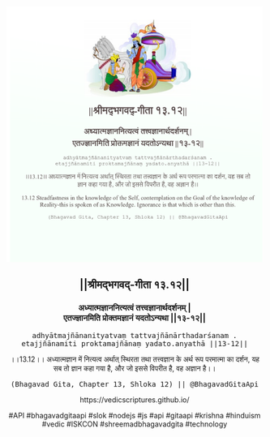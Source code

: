 <img src="../../asset/BG_13_12.png"/>
<center><h2>||श्रीमद्‍भगवद्‍-गीता १३.१२||</h2>
<h3>अध्यात्मज्ञाननित्यत्वं तत्त्वज्ञानार्थदर्शनम् |<br/>एतज्ज्ञानमिति प्रोक्तमज्ञानं यदतोऽन्यथा ||१३-१२||</h3>
<pre>adhyātmajñānanityatvaṃ tattvajñānārthadarśanam .<br/>etajjñānamiti proktamajñānaṃ yadato.anyathā ||13-12||</pre>
<p>।।13.12।। अध्यात्मज्ञान में नित्यत्व अर्थात् स्थिरता तथा तत्त्वज्ञान के अर्थ रूप परमात्मा का दर्शन, यह सब तो ज्ञान कहा गया है, और जो इससे विपरीत है, वह अज्ञान है।।</p>
<pre>(Bhagavad Gita, Chapter 13, Shloka 12) || @BhagavadGitaApi</pre><p>https://vedicscriptures.github.io/</p><p>#API #bhagavadgitaapi #slok #nodejs #js #api #gitaapi #krishna #hinduism #vedic #ISKCON #shreemadbhagavadgita #technology</p></center>